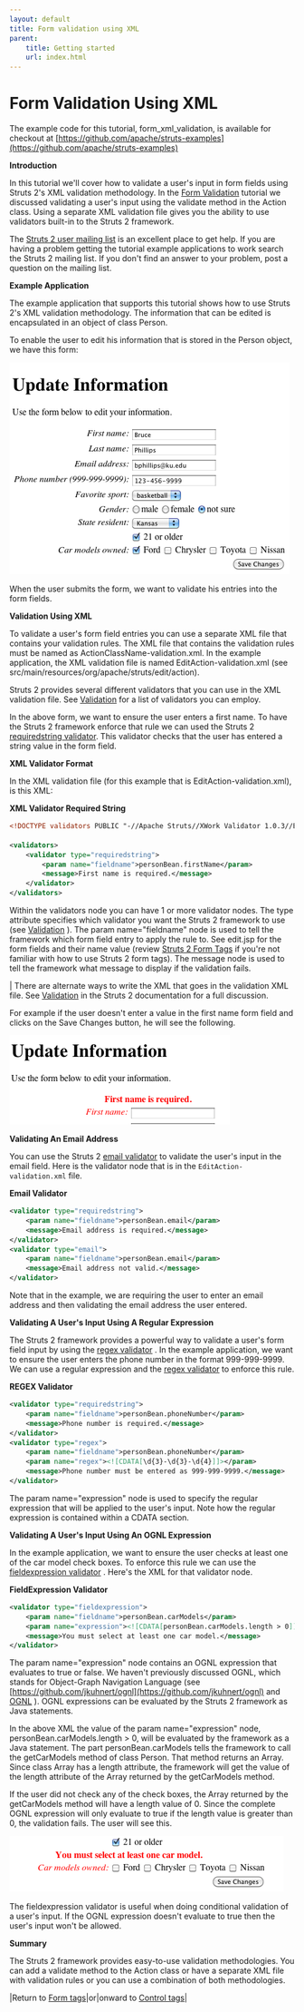 ```yaml
---
layout: default
title: Form validation using XML
parent:
    title: Getting started
    url: index.html
---
```


# Form Validation Using XML

The example code for this tutorial, form_xml_validation, is available for checkout at [https://github.com/apache/struts-examples](https://github.com/apache/struts-examples)

__Introduction__

In this tutorial we'll cover how to validate a user's input in form fields using Struts 2's XML validation methodology. In the [Form Validation](form-validation.html) tutorial we discussed validating a user's input using the validate method in the Action class. Using a separate XML validation file gives you the ability to use validators built-in to the Struts 2 framework.

The [Struts 2 user mailing list](http://struts.apache.org/mail.html) is an excellent place to get help. If you are having a problem getting the tutorial example applications to work search the Struts 2 mailing list. If you don't find an answer to your problem, post a question on the mailing list.

__Example Application__

The example application that supports this tutorial shows how to use Struts 2's XML validation methodology. The information that can be edited is encapsulated in an object of class Person.

To enable the user to edit his information that is stored in the Person object, we have this form:

![form-validation-1.png](attachments/att20873263_form-validation-1.png)

When the user submits the form, we want to validate his entries into the form fields.

__Validation Using XML__

To validate a user's form field entries you can use a separate XML file that contains your validation rules. The XML file that contains the validation rules must be named as ActionClassName-validation.xml. In the example application, the XML validation file is named EditAction-validation.xml (see src/main/resources/org/apache/struts/edit/action).

Struts 2 provides several different validators that you can use in the XML validation file. See [Validation](../core-developers/validation.html) for a list of validators you can employ.

In the above form, we want to ensure the user enters a first name. To have the Struts 2 framework enforce that rule we can used the Struts 2 [requiredstring validator](../core-developers/requiredstring-validator.html). This validator checks that the user has entered a string value in the form field.

__XML Validator Format__

In the XML validation file (for this example that is EditAction-validation.xml), is this XML:

**XML Validator Required String**

```xml
<!DOCTYPE validators PUBLIC "-//Apache Struts//XWork Validator 1.0.3//EN" "http://struts.apache.org/dtds/xwork-validator-1.0.3.dtd">

<validators>
    <validator type="requiredstring">
        <param name="fieldname">personBean.firstName</param>
        <message>First name is required.</message>
    </validator>
</validators>
```

Within the validators node you can have 1 or more validator nodes. The type attribute specifies which validator you want the Struts 2 framework to use (see [Validation](../core-developers/validation.html) ). The param name="fieldname" node is used to tell the framework which form field entry to apply the rule to. See edit.jsp for the form fields and their name value (review [Struts 2 Form Tags](form-tags.html) if you're not familiar with how to use Struts 2 form tags). The message node is used to tell the framework what message to display if the validation fails.

| There are alternate ways to write the XML that goes in the validation XML file. See [Validation](../core-developers/validation.html) in the Struts 2 documentation for a full discussion.

For example if the user doesn't enter a value in the first name form field and clicks on the Save Changes button, he will see the following.

![form-validation-2.png](attachments/att20873264_form-validation-2.png)

__Validating An Email Address__

You can use the Struts 2 [email validator](../core-developers/email-validator.html) to validate the user's input in the email field. Here is the validator node that is in the `EditAction-validation.xml` file.

**Email Validator**

```xml
<validator type="requiredstring">
    <param name="fieldname">personBean.email</param>
    <message>Email address is required.</message>
</validator>
<validator type="email">
    <param name="fieldname">personBean.email</param>
    <message>Email address not valid.</message>
</validator>
```

Note that in the example, we are requiring the user to enter an email address and then validating the email address the user entered.

__Validating A User's Input Using A Regular Expression__

The Struts 2 framework provides a powerful way to validate a user's form field input by using the [regex validator](../core-developers/regex-validator.html) . In the example application, we want to ensure the user enters the phone number in the format 999-999-9999. We can use a regular expression and the [regex validator](../core-developers/regex-validator.html) to enforce this rule.

**REGEX Validator**

```xml
<validator type="requiredstring">
    <param name="fieldname">personBean.phoneNumber</param>
    <message>Phone number is required.</message>
</validator>
<validator type="regex">
    <param name="fieldname">personBean.phoneNumber</param>
    <param name="regex"><![CDATA[\d{3}-\d{3}-\d{4}]]></param>
    <message>Phone number must be entered as 999-999-9999.</message>
</validator>
```

The param name="expression" node is used to specify the regular expression that will be applied to the user's input. Note how the regular expression is contained within a CDATA section.

__Validating A User's Input Using An OGNL Expression__

In the example application, we want to ensure the user checks at least one of the car model check boxes. To enforce this rule we can use the [fieldexpression validator](../core-developers/fieldexpression-validator.html) . Here's the XML for that validator node.

**FieldExpression Validator**

```xml
<validator type="fieldexpression">
    <param name="fieldname">personBean.carModels</param>
    <param name="expression"><![CDATA[personBean.carModels.length > 0]]></param>
    <message>You must select at least one car model.</message>
</validator>
```

The param name="expression" node contains an OGNL expression that evaluates to true or false. We haven't previously discussed OGNL, which stands for Object-Graph Navigation Language (see [https://github.com/jkuhnert/ognl](https://github.com/jkuhnert/ognl) and [OGNL](../core-developers/ognl.html) ). OGNL expressions can be evaluated by the Struts 2 framework as Java statements.

In the above XML the value of the param name="expression" node, personBean.carModels.length \> 0, will be evaluated by the framework as a Java statement. The part personBean.carModels tells the framework to call the getCarModels method of class Person. That method returns an Array. Since class Array has a length attribute, the framework will get the value of the length attribute of the Array returned by the getCarModels method.

If the user did not check any of the check boxes, the Array returned by the getCarModels method will have a length value of 0. Since the complete OGNL expression will only evaluate to true if the length value is greater than 0, the validation fails. The user will see this.

![form-validation-3.png](attachments/att20873265_form-validation-3.png)

The fieldexpression validator is useful when doing conditional validation of a user's input. If the OGNL expression doesn't evaluate to true then the user's input won't be allowed.

__Summary__

The Struts 2 framework provides easy-to-use validation methodologies. You can add a validate method to the Action class or have a separate XML file with validation rules or you can use a combination of both methodologies.

|Return to [Form tags](form-tags.html)|or|onward to [Control tags](control-tags.html)|
